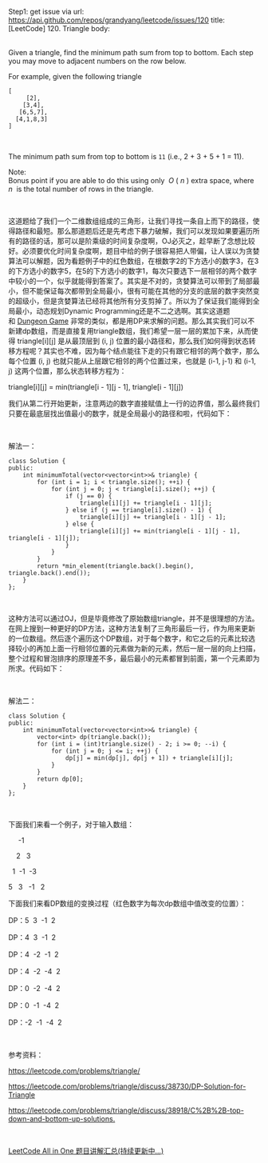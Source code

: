Step1: get issue via url: https://api.github.com/repos/grandyang/leetcode/issues/120 
 title:[LeetCode] 120. Triangle 
 body:  
  

Given a triangle, find the minimum path sum from top to bottom. Each step you may move to adjacent numbers on the row below.

For example, given the following triangle
    
    
    [
         [2],
        [3,4],
       [6,5,7],
      [4,1,8,3]
    ]
    

 

The minimum path sum from top to bottom is `11` (i.e., 2 + 3 + 5 + 1 = 11).

Note:  
Bonus point if you are able to do this using only  _O_ ( _n_ ) extra space, where  _n_  is the total number of rows in the triangle.

 

这道题给了我们一个二维数组组成的三角形，让我们寻找一条自上而下的路径，使得路径和最短。那么那道题后还是先考虑下暴力破解，我们可以发现如果要遍历所有的路径的话，那可以是阶乘级的时间复杂度啊，OJ必灭之，趁早断了念想比较好。必须要优化时间复杂度啊，题目中给的例子很容易把人带偏，让人误以为贪婪算法可以解题，因为看题例子中的红色数组，在根数字2的下方选小的数字3，在3的下方选小的数字5，在5的下方选小的数字1，每次只要选下一层相邻的两个数字中较小的一个，似乎就能得到答案了。其实是不对的，贪婪算法可以带到了局部最小，但不能保证每次都带到全局最小，很有可能在其他的分支的底层的数字突然变的超级小，但是贪婪算法已经将其他所有分支剪掉了。所以为了保证我们能得到全局最小，动态规划Dynamic Programming还是不二之选啊。其实这道题和 [Dungeon Game](http://www.cnblogs.com/grandyang/p/4233035.html) 非常的类似，都是用DP来求解的问题。那么其实我们可以不新建dp数组，而是直接复用triangle数组，我们希望一层一层的累加下来，从而使得 triangle[i][j] 是从最顶层到 (i, j) 位置的最小路径和，那么我们如何得到状态转移方程呢？其实也不难，因为每个结点能往下走的只有跟它相邻的两个数字，那么每个位置 (i, j) 也就只能从上层跟它相邻的两个位置过来，也就是 (i-1, j-1) 和 (i-1, j) 这两个位置，那么状态转移方程为：

triangle[i][j] = min(triangle[i - 1][j - 1], triangle[i - 1][j])

我们从第二行开始更新，注意两边的数字直接赋值上一行的边界值，那么最终我们只要在最底层找出值最小的数字，就是全局最小的路径和啦，代码如下：

 

解法一：
    
    
    class Solution {
    public:
        int minimumTotal(vector<vector<int>>& triangle) {
            for (int i = 1; i < triangle.size(); ++i) {
                for (int j = 0; j < triangle[i].size(); ++j) {
                    if (j == 0) {
                        triangle[i][j] += triangle[i - 1][j];
                    } else if (j == triangle[i].size() - 1) {
                        triangle[i][j] += triangle[i - 1][j - 1];
                    } else {
                        triangle[i][j] += min(triangle[i - 1][j - 1], triangle[i - 1][j]);
                    }
                }
            }
            return *min_element(triangle.back().begin(), triangle.back().end());
        }
    };

 

这种方法可以通过OJ，但是毕竟修改了原始数组triangle，并不是很理想的方法。在网上搜到一种更好的DP方法，这种方法复制了三角形最后一行，作为用来更新的一位数组。然后逐个遍历这个DP数组，对于每个数字，和它之后的元素比较选择较小的再加上面一行相邻位置的元素做为新的元素，然后一层一层的向上扫描，整个过程和冒泡排序的原理差不多，最后最小的元素都冒到前面，第一个元素即为所求。代码如下：

 

解法二： 
    
    
    class Solution {
    public:
        int minimumTotal(vector<vector<int>>& triangle) {
            vector<int> dp(triangle.back());
            for (int i = (int)triangle.size() - 2; i >= 0; --i) {
                for (int j = 0; j <= i; ++j) {
                    dp[j] = min(dp[j], dp[j + 1]) + triangle[i][j];
                }
            }
            return dp[0];
        }
    };

 

下面我们来看一个例子，对于输入数组：

     -1

    2   3

  1  -1  -3

5   3   -1   2

下面我们来看DP数组的变换过程（红色数字为每次dp数组中值改变的位置）：

DP：5  3  -1  2

DP：4  3  -1  2

DP：4  -2  -1  2

DP：4  -2  -4  2

DP：0  -2  -4  2

DP：0  -1  -4  2

DP：-2  -1  -4  2

 

参考资料：

<https://leetcode.com/problems/triangle/>

<https://leetcode.com/problems/triangle/discuss/38730/DP-Solution-for-Triangle>

<https://leetcode.com/problems/triangle/discuss/38918/C%2B%2B-top-down-and-bottom-up-solutions.>

 

[LeetCode All in One 题目讲解汇总(持续更新中...)](http://www.cnblogs.com/grandyang/p/4606334.html)
